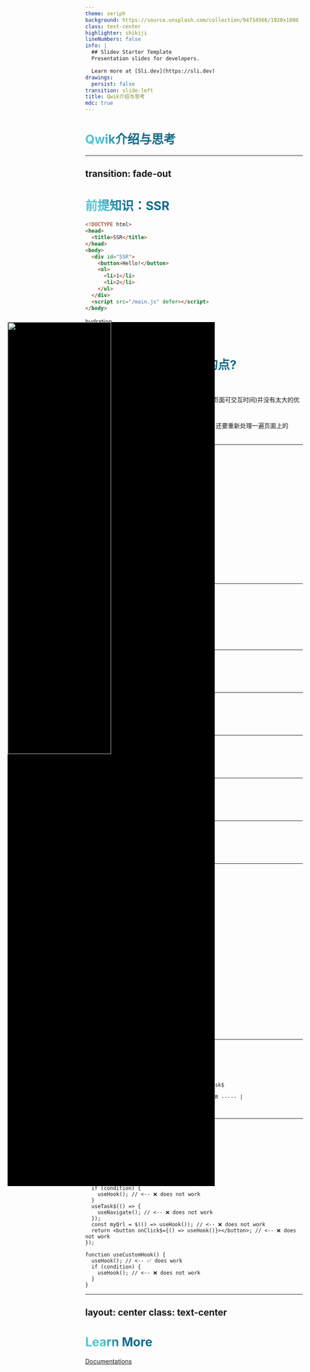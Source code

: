 ```yaml
---
theme: seriph
background: https://source.unsplash.com/collection/94734566/1920x1080
class: text-center
highlighter: shikiji
lineNumbers: false
info: |
  ## Slidev Starter Template
  Presentation slides for developers.

  Learn more at [Sli.dev](https://sli.dev)
drawings:
  persist: false
transition: slide-left
title: Qwik介绍与思考
mdc: true
---
```


# Qwik介绍与思考

---
transition: fade-out
---

# 前提知识：SSR

```html
<!DOCTYPE html>
<head>
  <title>SSR</title>
</head>
<body>
  <div id="SSR">
    <button>Hello!</button>
    <ul>
      <li>1</li>
      <li>2</li>
    </ul>
  </div>
  <script src="/main.js" defer></script>
</body>
```
<p v-after class="absolute bottom-40 left-45 opacity-30 transform -rotate-20">hydration</p>
---

# SSR流程有什么可优化的点?

感觉SSR可能是个"视觉骗子"

- 首屏展示的速度快了, 但是不可交互, 所以tti(页面可交互时间)并没有太大的优化。
- 仍然需要下载比较全量的js代码。
- js代码执行的时候, 仍然需要处理大量的逻辑, 还要重新处理一遍页面上的dom。

<style>
h1 {
  background-color: #2B90B6;
  background-image: linear-gradient(45deg, #4EC5D4 10%, #146b8c 20%);
  background-size: 100%;
  -webkit-background-clip: text;
  -moz-background-clip: text;
  -webkit-text-fill-color: transparent;
  -moz-text-fill-color: transparent;
}
</style>

---
layout: default
---

# Qwik是什么?

语法接近REACT的前端SSR框架

- 即时加载
- 可恢复
- 延迟执行
- 减少渲染
- 可扩展的性能
- 一次编码


<style>
h1 {
  background-color: #2B90B6;
  background-image: linear-gradient(45deg, #4EC5D4 10%, #146b8c 20%);
  background-size: 100%;
  -webkit-background-clip: text;
  -moz-background-clip: text;
  -webkit-text-fill-color: transparent;
  -moz-text-fill-color: transparent;
}
</style>

---
layout: default
---

# 即时加载

<img src="https://cdn.builder.io/api/v1/image/assets%2Ffe30f73e01ef40558cd69a9493eba2a2%2Ffdc08238cb4d49d48d3a468308992e15" style="object-fit: contain;object-position: left center;position: absolute;height: 50%;width: 50%;top: 20%;left: 5%;background-color: #000;" role="presentation" loading="lazy">

<style>
h1 {
  background-color: #2B90B6;
  background-image: linear-gradient(45deg, #4EC5D4 10%, #146b8c 20%);
  background-size: 100%;
  -webkit-background-clip: text;
  -moz-background-clip: text;
  -webkit-text-fill-color: transparent;
  -moz-text-fill-color: transparent;
}
</style>

---

# 可恢复

<img src="https://cdn.builder.io/api/v1/image/assets%2Ffe30f73e01ef40558cd69a9493eba2a2%2Feee9dff8ee0e4b4e9ad1a8825643030c" style="object-fit: contain;object-position: left center;position: absolute;height: 50%;width: 50%;top: 20%;left: 5%;background-color: #000;" role="presentation" loading="lazy">

<style>
h1 {
  background-color: #2B90B6;
  background-image: linear-gradient(45deg, #4EC5D4 10%, #146b8c 20%);
  background-size: 100%;
  -webkit-background-clip: text;
  -moz-background-clip: text;
  -webkit-text-fill-color: transparent;
  -moz-text-fill-color: transparent;
}
</style>

---

# 延迟执行

<img src="https://cdn.builder.io/api/v1/image/assets%2Ffe30f73e01ef40558cd69a9493eba2a2%2F8f2ccdcaa669452c85c1b74d2c162a3d" style="object-fit: contain;object-position: left center;position: absolute;height: 50%;width: 50%;top: 20%;left: 5%;background-color: #000;" role="presentation" loading="lazy">

<style>
h1 {
  background-color: #2B90B6;
  background-image: linear-gradient(45deg, #4EC5D4 10%, #146b8c 20%);
  background-size: 100%;
  -webkit-background-clip: text;
  -moz-background-clip: text;
  -webkit-text-fill-color: transparent;
  -moz-text-fill-color: transparent;
}
</style>

---

# 减少渲染

<img src="https://cdn.builder.io/api/v1/image/assets%2Ffe30f73e01ef40558cd69a9493eba2a2%2Fefcf8d0391fe4d8bb7e557e6d295a2b2" style="object-fit: contain;object-position: left center;position: absolute;height: 50%;width: 50%;top: 20%;left: 5%;background-color: #000;" role="presentation" loading="lazy">

<style>
h1 {
  background-color: #2B90B6;
  background-image: linear-gradient(45deg, #4EC5D4 10%, #146b8c 20%);
  background-size: 100%;
  -webkit-background-clip: text;
  -moz-background-clip: text;
  -webkit-text-fill-color: transparent;
  -moz-text-fill-color: transparent;
}
</style>

---

# 可扩展的性能

<img src="https://cdn.builder.io/api/v1/image/assets%2Ffe30f73e01ef40558cd69a9493eba2a2%2F644d27976d234ec9b453501c209bffa3" style="object-fit: contain;object-position: left center;position: absolute;height: 50%;width: 50%;top: 20%;left: 5%;background-color: #000;" role="presentation" loading="lazy">

<style>
h1 {
  background-color: #2B90B6;
  background-image: linear-gradient(45deg, #4EC5D4 10%, #146b8c 20%);
  background-size: 100%;
  -webkit-background-clip: text;
  -moz-background-clip: text;
  -webkit-text-fill-color: transparent;
  -moz-text-fill-color: transparent;
}
</style>

---

# 一次编码

<img src="https://cdn.builder.io/api/v1/image/assets%2Ffe30f73e01ef40558cd69a9493eba2a2%2Fd805a18ff6d0410f92603fb691c87349" style="object-fit: contain;object-position: left center;position: absolute;height: 50%;width: 50%;top: 20%;left: 5%;background-color: #000;" role="presentation" loading="lazy">

<style>
h1 {
  background-color: #2B90B6;
  background-image: linear-gradient(45deg, #4EC5D4 10%, #146b8c 20%);
  background-size: 100%;
  -webkit-background-clip: text;
  -moz-background-clip: text;
  -webkit-text-fill-color: transparent;
  -moz-text-fill-color: transparent;
}
</style>

---

# 目录结构

```
qwik-app-demo
├── README.md
├── package.json
├── public
│   └── favicon.svg
├── src
│   ├── components
│   │   └── router-head
│   │       └── router-head.tsx
│   ├── entry.ssr.tsx
│   ├── global.css
│   ├── root.tsx
│   └── routes
│       ├── flower
│       │   ├── flower.css
│       │   └── index.tsx
│       ├── index.tsx
│       ├── layout.tsx
│       └── service-worker.ts
├── tsconfig.json
└── vite.config.ts
```
<style>
h1 {
  background-color: #2B90B6;
  background-image: linear-gradient(45deg, #4EC5D4 10%, #146b8c 20%);
  background-size: 100%;
  -webkit-background-clip: text;
  -moz-background-clip: text;
  -webkit-text-fill-color: transparent;
  -moz-text-fill-color: transparent;
}
</style>

---

# 生命周期

```
useTask$ -------> RENDER ---> useVisibleTask$
                            |
| --- SERVER or BROWSER --- | ----- BROWSER ----- |
                            |
                       pause|resume
```
<style>
h1 {
  background-color: #2B90B6;
  background-image: linear-gradient(45deg, #4EC5D4 10%, #146b8c 20%);
  background-size: 100%;
  -webkit-background-clip: text;
  -moz-background-clip: text;
  -webkit-text-fill-color: transparent;
  -moz-text-fill-color: transparent;
}
</style>

---

# Hook规则

```
useHook(); // <-- ❌ does not work
 
export default component$(() => {
  useCustomHook(); // <-- ✅ does work
  if (condition) {
    useHook(); // <-- ❌ does not work
  }
  useTask$(() => {
    useNavigate(); // <-- ❌ does not work
  });
  const myQrl = $(() => useHook()); // <-- ❌ does not work
  return <button onClick$={() => useHook()}></button>; // <-- ❌ does not work
});
 
function useCustomHook() {
  useHook(); // <-- ✅ does work
  if (condition) {
    useHook(); // <-- ❌ does not work
  }
}

```
<style>
h1 {
  background-color: #2B90B6;
  background-image: linear-gradient(45deg, #4EC5D4 10%, #146b8c 20%);
  background-size: 100%;
  -webkit-background-clip: text;
  -moz-background-clip: text;
  -webkit-text-fill-color: transparent;
  -moz-text-fill-color: transparent;
}
</style>

---

layout: center
class: text-center
---

# Learn More

[Documentations](https://qwik.builder.io/)
